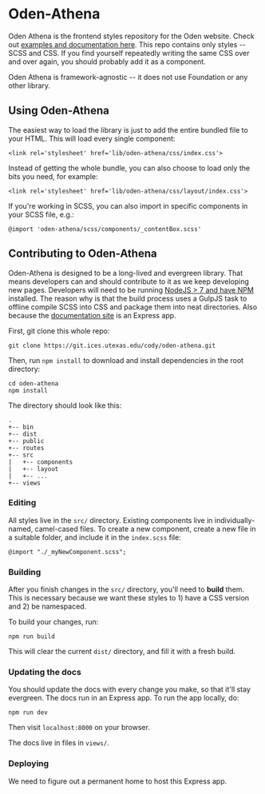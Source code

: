 # Oden-Athena


Oden Athena is the frontend styles repository for the Oden website. Check out [examples and documentation here](https://oden-athena.herokuapp.com/). This repo contains only styles -- SCSS and CSS. If you find yourself repeatedly writing the same CSS over and over again, you should probably add it as a component.

Oden Athena is framework-agnostic -- it does not use Foundation or any other library.

## Using Oden-Athena

The easiest way to load the library is just to add the entire bundled file to your HTML. This will load every single component:
```
<link rel='stylesheet' href='lib/oden-athena/css/index.css'>
```

Instead of getting the whole bundle, you can also choose to load only the bits you need, for example:
```
<link rel='stylesheet' href='lib/oden-athena/css/layout/index.css'>
```

If you're working in SCSS, you can also import in specific components in your SCSS file, e.g.:
```
@import 'oden-athena/scss/components/_contentBox.scss'
```



## Contributing to Oden-Athena

Oden-Athena is designed to be a long-lived and evergreen library. That means developers can and should contribute to it as we keep developing new pages. Developers will need to be running [NodeJS > 7 and have NPM](https://blog.teamtreehouse.com/install-node-js-npm-mac) installed. The reason why is that the build process uses a GulpJS task to offline compile SCSS into CSS and package them into neat directories. Also because the [documentation site](https://oden-athena.herokuapp.com/) is an Express app.

First, git clone this whole repo:

```
git clone https://git.ices.utexas.edu/cody/oden-athena.git
```

Then, run `npm install` to download and install dependencies in the root directory:
```
cd oden-athena
npm install
```

The directory should look like this:
```
.
+-- bin
+-- dist
+-- public
+-- routes
+-- src
|   +-- components
|   +-- layout
|   +-- ...
+-- views
```

### Editing

All styles live in the `src/` directory. Existing components live in individually-named, camel-cased files. To create a new component, create a new file in a suitable folder, and include it in the `index.scss` file:

```
@import "./_myNewComponent.scss";
```

### Building

After you finish changes in the `src/` directory, you'll need to **build** them. This is necessary because we want these styles to 1) have a CSS version and 2) be namespaced.

To build your changes, run:

```
npm run build
```

This will clear the current `dist/` directory, and fill it with a fresh build.


### Updating the docs

You should update the docs with every change you make, so that it'll stay evergreen. The docs run in an Express app. To run the app locally, do:

```
npm run dev
```

Then visit `localhost:8000` on your browser.

The docs live in files in `views/`.

### Deploying

We need to figure out a permanent home to host this Express app. 
